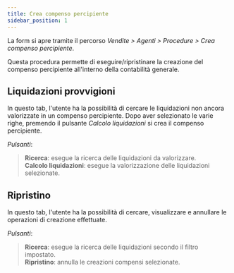 ```yaml
---
title: Crea compenso percipiente
sidebar_position: 1
---
```


La form si apre tramite il percorso *Vendite > Agenti > Procedure > Crea compenso percipiente*.

Questa procedura permette di eseguire/ripristinare la creazione del compenso percipiente all'interno della contabilità generale.

## Liquidazioni provvigioni

In questo tab, l'utente ha la possibilità di cercare le liquidazioni non ancora valorizzate in un compenso percipiente. Dopo aver selezionato le varie righe, premendo il pulsante *Calcolo liquidazioni* si crea il compenso percipiente.


*Pulsanti*:

> **Ricerca**: esegue la ricerca delle liquidazioni da valorizzare.  
> **Calcolo liquidazioni**: esegue la valorizzazione delle liquidazioni selezionate.  

## Ripristino

In questo tab, l'utente ha la possibilità di cercare, visualizzare e annullare le operazioni di creazione effettuate.

*Pulsanti*:

> **Ricerca**: esegue la ricerca delle liquidazioni secondo il filtro impostato.  
> **Ripristino**: annulla le creazioni compensi selezionate.  